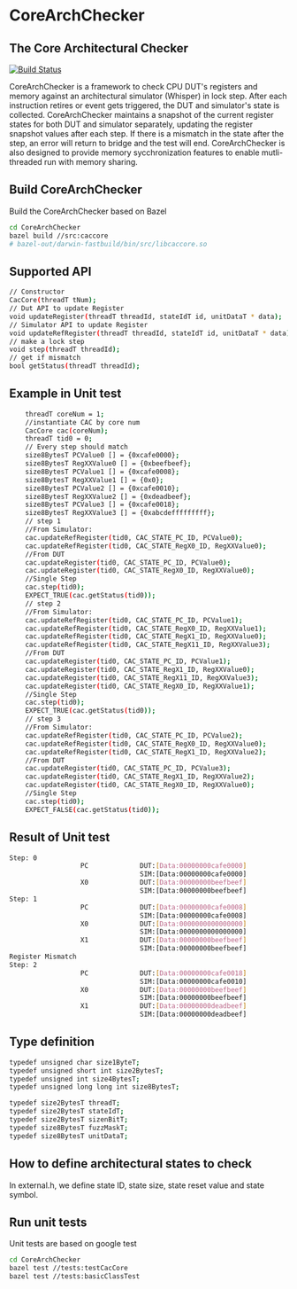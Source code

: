 # CoreArchChecker
## The Core Architectural Checker 

[![Build Status](https://travis-ci.org/joemccann/dillinger.svg?branch=master)](https://yyz-gitlab.local.tenstorrent.com/chuang/CoreArchChecker)

CoreArchChecker is a framework to check CPU DUT's registers and memory against an architectural simulator (Whisper) in lock step. After each instruction retires or event gets triggered, the DUT and simulator's state is collected. CoreArchChecker maintains a snapshot of the current register states for both DUT and simulator separately, updating the register snapshot values after each step. If there is a mismatch in the state after the step, an error will return to bridge and the test will end. CoreArchChecker is also designed to provide memory sycchronization features to enable mutli-threaded run with memory sharing.
## Build CoreArchChecker
Build the CoreArchChecker based on Bazel

```sh
cd CoreArchChecker
bazel build //src:caccore
# bazel-out/darwin-fastbuild/bin/src/libcaccore.so
```

## Supported API
```sh
// Constructor
CacCore(threadT tNum);
// Dut API to update Register
void updateRegister(threadT threadId, stateIdT id, unitDataT * data);
// Simulator API to update Register
void updateRefRegister(threadT threadId, stateIdT id, unitDataT * data);
// make a lock step
void step(threadT threadId);
// get if mismatch
bool getStatus(threadT threadId);
```

## Example in Unit test
```sh
    threadT coreNum = 1;
    //instantiate CAC by core num
    CacCore cac(coreNum);
    threadT tid0 = 0;
    // Every step should match
    size8BytesT PCValue0 [] = {0xcafe0000};
    size8BytesT RegXXValue0 [] = {0xbeefbeef};
    size8BytesT PCValue1 [] = {0xcafe0008};
    size8BytesT RegXXValue1 [] = {0x0};
    size8BytesT PCValue2 [] = {0xcafe0010};
    size8BytesT RegXXValue2 [] = {0xdeadbeef};
    size8BytesT PCValue3 [] = {0xcafe0018};
    size8BytesT RegXXValue3 [] = {0xabcdefffffffff};
    // step 1
    //From Simulator:
    cac.updateRefRegister(tid0, CAC_STATE_PC_ID, PCValue0);
    cac.updateRefRegister(tid0, CAC_STATE_RegX0_ID, RegXXValue0);
    //From DUT
    cac.updateRegister(tid0, CAC_STATE_PC_ID, PCValue0);
    cac.updateRegister(tid0, CAC_STATE_RegX0_ID, RegXXValue0);
    //Single Step
    cac.step(tid0);
    EXPECT_TRUE(cac.getStatus(tid0));
    // step 2
    //From Simulator:
    cac.updateRefRegister(tid0, CAC_STATE_PC_ID, PCValue1);
    cac.updateRefRegister(tid0, CAC_STATE_RegX0_ID, RegXXValue1);
    cac.updateRefRegister(tid0, CAC_STATE_RegX1_ID, RegXXValue0);
    cac.updateRefRegister(tid0, CAC_STATE_RegX11_ID, RegXXValue3);
    //From DUT
    cac.updateRegister(tid0, CAC_STATE_PC_ID, PCValue1);
    cac.updateRegister(tid0, CAC_STATE_RegX1_ID, RegXXValue0);
    cac.updateRegister(tid0, CAC_STATE_RegX11_ID, RegXXValue3);
    cac.updateRegister(tid0, CAC_STATE_RegX0_ID, RegXXValue1);
    //Single Step
    cac.step(tid0);
    EXPECT_TRUE(cac.getStatus(tid0));
    // step 3 
    //From Simulator:
    cac.updateRefRegister(tid0, CAC_STATE_PC_ID, PCValue2);
    cac.updateRefRegister(tid0, CAC_STATE_RegX0_ID, RegXXValue0);
    cac.updateRefRegister(tid0, CAC_STATE_RegX1_ID, RegXXValue2);
    //From DUT
    cac.updateRegister(tid0, CAC_STATE_PC_ID, PCValue3);
    cac.updateRegister(tid0, CAC_STATE_RegX1_ID, RegXXValue2);
    cac.updateRegister(tid0, CAC_STATE_RegX0_ID, RegXXValue0);
    //Single Step
    cac.step(tid0);
    EXPECT_FALSE(cac.getStatus(tid0));
```

## Result of Unit test
```sh
Step: 0
                  PC             DUT:[Data:00000000cafe0000]
                                 SIM:[Data:00000000cafe0000]
                  X0             DUT:[Data:00000000beefbeef]
                                 SIM:[Data:00000000beefbeef]
Step: 1
                  PC             DUT:[Data:00000000cafe0008]
                                 SIM:[Data:00000000cafe0008]
                  X0             DUT:[Data:0000000000000000]
                                 SIM:[Data:0000000000000000]
                  X1             DUT:[Data:00000000beefbeef]
                                 SIM:[Data:00000000beefbeef]
Register Mismatch
Step: 2
                  PC             DUT:[Data:00000000cafe0018]
                                 SIM:[Data:00000000cafe0010]
                  X0             DUT:[Data:00000000beefbeef]
                                 SIM:[Data:00000000beefbeef]
                  X1             DUT:[Data:00000000deadbeef]
                                 SIM:[Data:00000000deadbeef]

```

## Type definition
```sh
typedef unsigned char size1ByteT;
typedef unsigned short int size2BytesT;
typedef unsigned int size4BytesT;
typedef unsigned long long int size8BytesT;

typedef size2BytesT threadT;
typedef size2BytesT stateIdT;
typedef size2BytesT sizenBitT;
typedef size8BytesT fuzzMaskT;
typedef size8BytesT unitDataT;
```

## How to define architectural states to check
In external.h, we define state ID, state size, state reset value and state symbol.
## Run unit tests
Unit tests are based on google test

```sh
cd CoreArchChecker
bazel test //tests:testCacCore
bazel test //tests:basicClassTest
```

